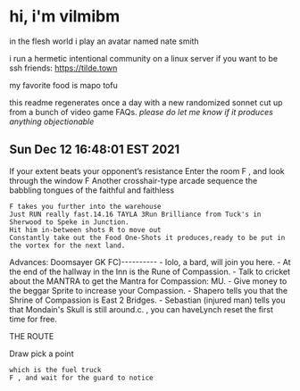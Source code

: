 # hi, i'm vilmibm

in the flesh world i play an avatar named nate smith

i run a hermetic intentional community on a linux server if you want to be ssh friends: https://tilde.town

my favorite food is mapo tofu

this readme regenerates once a day with a new randomized sonnet cut up from a bunch of video game FAQs.
_please do let me know if it produces anything objectionable_

## Sun Dec 12 16:48:01 EST 2021

     If your extent beats your opponent’s resistance
    Enter the room F , and look through the window F
    Another crosshair-type arcade sequence
    the babbling tongues of the faithful and faithless
    
    F takes you further into the warehouse
    Just RUN really fast.14.16 TAYLA 3Run Brilliance from Tuck's in Sherwood to Speke in Junction.
    Hit him in-between shots R to move out
    Constantly take out the Food One-Shots it produces,ready to be put in the vortex for the next land.
    
     Advances: Doomsayer
    GK FC)---------- - Iolo, a bard, will join you here. - At the end of the hallway in the Inn is the Rune of Compassion. - Talk to cricket about the MANTRA to get the Mantra for Compassion: MU. - Give money to the beggar Sprite to increase your Compassion. - Shapero tells you that the Shrine of Compassion is East 2 Bridges. - Sebastian (injured man) tells you that Mondain's Skull is still around.c.
    , you can haveLynch reset the first time for free.
      THE ROUTE  Draw pick a point
    
    which is the fuel truck
    F , and wait for the guard to notice
